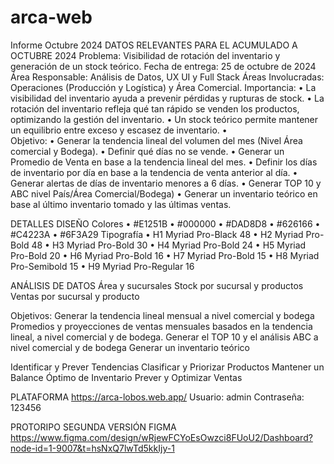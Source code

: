 # arca-web







Informe  Octubre 2024
DATOS RELEVANTES PARA EL ACUMULADO A OCTUBRE 2024
Problema: Visibilidad de rotación del inventario y generación de un stock teórico.
Fecha de entrega: 25 de octubre de 2024
Área Responsable: Análisis de Datos, UX UI y Full Stack 
Áreas Involucradas: Operaciones (Producción y Logística) y Área Comercial.
Importancia: 
•	La visibilidad del inventario ayuda a prevenir pérdidas y rupturas de stock.
•	La rotación del inventario refleja qué tan rápido se venden los productos, optimizando la gestión del inventario.
•	Un stock teórico permite mantener un equilibrio entre exceso y escasez de inventario.
•	
Objetivo: 
•	Generar la tendencia lineal del volumen del mes (Nivel Área comercial y Bodega).
•	Definir qué días no se vende.
•	Generar un Promedio de Venta en base a la tendencia lineal del mes.
•	Definir los días de inventario por día en base a la tendencia de venta anterior al día.
•	Generar alertas de días de inventario menores a 6 días.
•	Generar TOP 10 y ABC nivel País/Área Comercial/Bodega)
•	Generar un inventario teórico en base al último inventario tomado y las últimas ventas.


DETALLES DISEÑO
Colores
•	#E1251B
•	#000000
•	#DAD8D8
•	#626166
•	#C4223A
•	#6F3A29
Tipografía
•	H1 Myriad Pro-Black 48
•	H2 Myriad Pro-Bold 48
•	H3 Myriad Pro-Bold 30
•	H4 Myriad Pro-Bold 24
•	H5 Myriad Pro-Bold 20
•	H6 Myriad Pro-Bold 16
•	H7 Myriad Pro-Bold 15
•	H8 Myriad Pro-Semibold 15
•	H9 Myriad Pro-Regular 16

ANÁLISIS DE DATOS
  Área y sucursales
  Stock por sucursal y productos
  Ventas por sucursal y producto

  Objetivos:
  Generar la tendencia lineal mensual a nivel comercial y bodega
  Promedios y proyecciones de ventas mensuales basados en la tendencia lineal, a nivel comercial y de bodega.
  Generar el TOP 10 y el análisis ABC a nivel comercial y de bodega
  Generar un inventario teórico 

  Identificar y Prever Tendencias
  Clasificar y Priorizar Productos
  Mantener un Balance Óptimo de Inventario
  Prever y Optimizar Ventas

PLATAFORMA
  https://arca-lobos.web.app/
  Usuario: admin
  Contraseña: 123456

PROTORIPO SEGUNDA VERSIÓN FIGMA
https://www.figma.com/design/wRjewFCYoEsOwzci8FUoU2/Dashboard?node-id=1-9007&t=hsNxQ7lwTd5kkIjy-1
